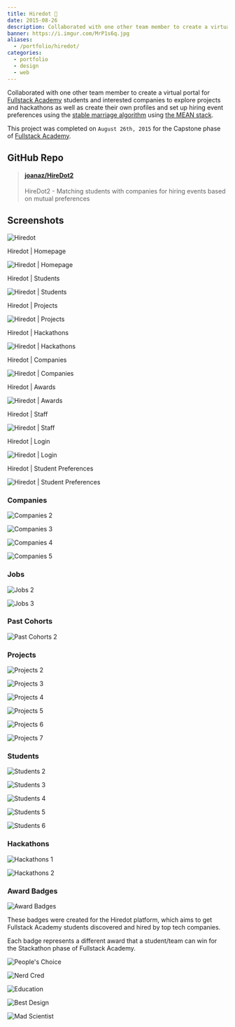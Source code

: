 ```yaml
---
title: Hiredot 💼
date: 2015-08-26
description: Collaborated with one other team member to create a virtual portal for Fullstack Academy students and interested companies to explore projects and hackathons as well as create their own profiles and set up hiring event preferences using the stable marriage algorithm using the MEAN stack.
banner: https://i.imgur.com/MrP1s6q.jpg
aliases:
  - /portfolio/hiredot/
categories:
  - portfolio
  - design
  - web
---
```


Collaborated with one other team member to create a virtual portal for [Fullstack Academy](https://fullstackacademy.com 'Fullstack Academy') students and interested companies to explore projects and hackathons as well as create their own profiles and set up hiring event preferences using the [stable marriage algorithm](https://www.wikiwand.com/en/Stable_marriage_problem 'stable marriage algorithm') using [the MEAN stack](https://mean.io 'MEAN stack').

This project was completed on `August 26th, 2015` for the Capstone phase of [Fullstack Academy](https://fullstackacademy.com 'Fullstack Academy').

## GitHub Repo

<blockquote class="embedly-card"><h4><a href="https://github.com/joanaz/HireDot2">joanaz/HireDot2</a></h4><p>HireDot2 - Matching students with companies for hiring events based on mutual preferences</p></blockquote>
<script async src="//cdn.embedly.com/widgets/platform.js" charset="UTF-8"></script>

## Screenshots

![Hiredot](https://i.imgur.com/jHB04WA.jpg)

Hiredot | Homepage

![Hiredot | Homepage](https://fvcproductions.files.wordpress.com/2015/08/hiredot.png 'Hiredot | Homepage')

Hiredot | Students

![Hiredot | Students](https://fvcproductions.files.wordpress.com/2015/08/hiredot-students.png 'Hiredot | Students')

Hiredot | Projects

![Hiredot | Projects](https://fvcproductions.files.wordpress.com/2015/08/hiredot-projects.png 'Hiredot | Projects')

Hiredot | Hackathons

![Hiredot | Hackathons](https://fvcproductions.files.wordpress.com/2015/08/hiredot-hackathons.png 'Hiredot | Hackathons')

Hiredot | Companies

![Hiredot | Companies](https://fvcproductions.files.wordpress.com/2015/08/hiredot-companies.png 'Hiredot | Companies')

Hiredot | Awards

![Hiredot | Awards](https://fvcproductions.files.wordpress.com/2015/08/hiredot-awards.png 'Hiredot | Awards')

Hiredot | Staff

![Hiredot | Staff](https://fvcproductions.files.wordpress.com/2015/08/hiredot-staff.png 'Hiredot | Staff')

Hiredot | Login

![Hiredot | Login](https://fvcproductions.files.wordpress.com/2015/08/hiredot-login.png 'Hiredot | Login')

Hiredot | Student Preferences

![Hiredot | Student Preferences](https://fvcproductions.files.wordpress.com/2015/08/hiredot-student-preferences.png 'Hiredot | Student Preferences')

### Companies

![Companies 2](https://i.imgur.com/ykEJ0Ej.jpg)

![Companies 3](https://i.imgur.com/xTLMyWE.jpg)

![Companies 4](https://i.imgur.com/WrfH7M9.jpg)

![Companies 5](https://i.imgur.com/CIu8oWA.jpg)

### Jobs

![Jobs 2](https://i.imgur.com/eW3M06S.jpg)

![Jobs 3](https://i.imgur.com/8iNZhIf.jpg)

### Past Cohorts

![Past Cohorts 2](https://i.imgur.com/9Ttna4V.jpg)

### Projects

![Projects 2](https://i.imgur.com/p4gXlYP.jpg)

![Projects 3](https://i.imgur.com/PeMpiU1.jpg)

![Projects 4](https://i.imgur.com/2GXi5e5.jpg)

![Projects 5](https://i.imgur.com/DYVwHPr.jpg)

![Projects 6](https://i.imgur.com/FrpV2rg.jpg)

![Projects 7](https://i.imgur.com/9JpCqt8.jpg)

### Students

![Students 2](https://i.imgur.com/BUodjox.jpg)

![Students 3](https://i.imgur.com/rfgcOBM.jpg)

![Students 4](https://i.imgur.com/x5xIckm.jpg)

![Students 5](https://i.imgur.com/5xYQVLB.jpg)

![Students 6](https://i.imgur.com/lOcPBer.jpg)

### Hackathons

![Hackathons 1](https://i.imgur.com/zUlGN8z.jpg)

![Hackathons 2](https://i.imgur.com/LdgcJTz.jpg)

### Award Badges

![Award Badges](https://i.imgur.com/S8lTkHm.jpg)

These badges were created for the Hiredot platform, which aims to get Fullstack Academy students discovered and hired by top tech companies.

Each badge represents a different award that a student/team can win for the Stackathon phase of Fullstack Academy.

![People's Choice](https://i.imgur.com/VxUWzPY.jpg)

![Nerd Cred](https://i.imgur.com/14WHgXH.jpg)

![Education](https://i.imgur.com/9krtFQG.jpg)

![Best Design](https://i.imgur.com/xy6P0uR.jpg)

![Mad Scientist](https://i.imgur.com/PwBPl76.jpg)
